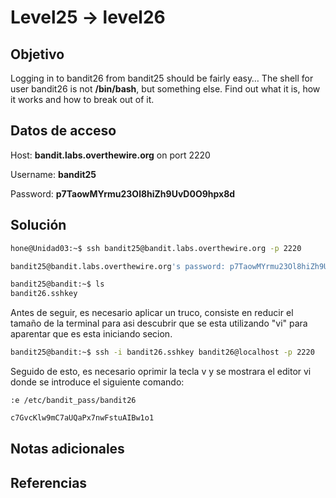 # Level25 -> level26

## Objetivo

Logging in to bandit26 from bandit25 should be fairly easy… The shell for user bandit26 is not **/bin/bash**, but something else. Find out what it is, how it works and how to break out of it.

## Datos de acceso

Host: **bandit.labs.overthewire.org** on port 2220

Username: **bandit25**

Password: **p7TaowMYrmu23Ol8hiZh9UvD0O9hpx8d**

## Solución

```bash
hone@Unidad03:~$ ssh bandit25@bandit.labs.overthewire.org -p 2220
```

```bash
bandit25@bandit.labs.overthewire.org's password: p7TaowMYrmu23Ol8hiZh9UvD0O9hpx8d
```

```bash
bandit25@bandit:~$ ls
bandit26.sshkey
```

Antes de seguir, es necesario aplicar un truco, consiste en reducir el tamaño de la terminal para asi descubrir que se esta utilizando "vi" para aparentar que es esta iniciando secion.

```bash
bandit25@bandit:~$ ssh -i bandit26.sshkey bandit26@localhost -p 2220
```

Seguido de esto, es necesario oprimir la tecla v y se mostrara el editor vi donde se introduce el siguiente comando:

```
:e /etc/bandit_pass/bandit26
```

```bash
c7GvcKlw9mC7aUQaPx7nwFstuAIBw1o1
```

## Notas adicionales

## Referencias
